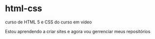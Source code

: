 # html-css
 curso de HTML 5 e CSS do curso em video 

 Estou aprendendo a criar sites e agora vou gerrenciar meus repositórios 
